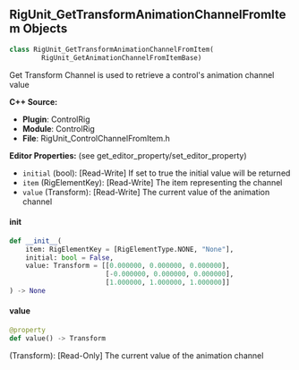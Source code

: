 ## RigUnit_GetTransformAnimationChannelFromItem Objects

```python
class RigUnit_GetTransformAnimationChannelFromItem(
        RigUnit_GetAnimationChannelFromItemBase)
```

Get Transform Channel is used to retrieve a control's animation channel value

**C++ Source:**

- **Plugin**: ControlRig
- **Module**: ControlRig
- **File**: RigUnit_ControlChannelFromItem.h

**Editor Properties:** (see get_editor_property/set_editor_property)

- ``initial`` (bool):  [Read-Write] If set to true the initial value will be returned
- ``item`` (RigElementKey):  [Read-Write] The item representing the channel
- ``value`` (Transform):  [Read-Write] The current value of the animation channel

<a id="unreal.RigUnit_GetTransformAnimationChannelFromItem.__init__"></a>

#### __init__

```python
def __init__(
    item: RigElementKey = [RigElementType.NONE, "None"],
    initial: bool = False,
    value: Transform = [[0.000000, 0.000000, 0.000000],
                        [-0.000000, 0.000000, 0.000000],
                        [1.000000, 1.000000, 1.000000]]
) -> None
```

<a id="unreal.RigUnit_GetTransformAnimationChannelFromItem.value"></a>

#### value

```python
@property
def value() -> Transform
```

(Transform):  [Read-Only] The current value of the animation channel

<a id="unreal.RigUnit_SetAnimationChannelBaseFromItem"></a>